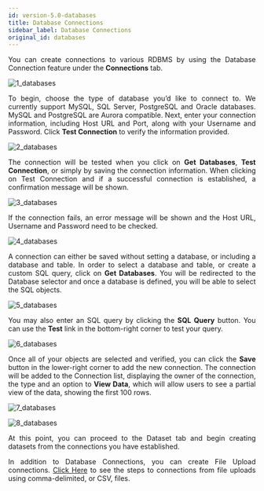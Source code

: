 ```yaml
---
id: version-5.0-databases
title: Database Connections
sidebar_label: Database Connections
original_id: databases
---
```


<div style="text-align: justify">

You can create connections to various RDBMS by using the Database Connection feature under the **Connections** tab.

![1_databases](https://s3.amazonaws.com/cdn.qrvey.com/documentation_assets/ui-docs/datasets/3.4.2.2_databases/1_databasesV2.png#thumbnail)

To begin, choose the type of database you’d like to connect to. We currently support MySQL, SQL Server, PostgreSQL and Oracle databases. MySQL and PostgreSQL are Aurora compatible. 
Next, enter your connection information, including Host URL and Port, along with your Username and Password. Click **Test Connection** to verify the information provided.

![2_databases](https://s3.amazonaws.com/cdn.qrvey.com/documentation_assets/ui-docs/datasets/3.4.2.2_databases/2_databasesV2.png#thumbnail)

The connection will be tested when you click on **Get Databases**, **Test Connection**, or simply by saving the connection information.
When clicking on Test Connection and if a successful connection is established, a confirmation message will be shown. 

![3_databases](https://s3.amazonaws.com/cdn.qrvey.com/documentation_assets/ui-docs/datasets/3.4.2.2_databases/3_databasesV2.png#thumbnail)

If the connection fails, an error message will be shown and the Host URL, Username and Password need to be checked.  

![4_databases](https://s3.amazonaws.com/cdn.qrvey.com/documentation_assets/ui-docs/datasets/3.4.2.2_databases/4_databasesV2.png#thumbnail-60)

A connection can either be saved without setting a database, or including a database and table. In order to select a database and table, or create a custom SQL query, click on **Get Databases**. You will be redirected to the Database selector and once a database is defined, you will be able to select the SQL objects. 

![5_databases](https://s3.amazonaws.com/cdn.qrvey.com/documentation_assets/ui-docs/datasets/3.4.2.2_databases/5_databasesV2.png#thumbnail-60)

You may also enter an SQL query by clicking the **SQL Query** button. You can use the **Test** link in the bottom-right corner to test your query.

![6_databases](https://s3.amazonaws.com/cdn.qrvey.com/documentation_assets/ui-docs/datasets/3.4.2.2_databases/6_databasesV2.png#thumbnail)

Once all of your objects are selected and verified, you can click the **Save** button in the lower-right corner to add the new connection.
The connection will be added to the Connection list, displaying the owner of the connection, the type and an option to **View Data**, which will allow users to see a partial view of the data, showing the first 100 rows. 

![7_databases](https://s3.amazonaws.com/cdn.qrvey.com/documentation_assets/ui-docs/datasets/3.4.2.2_databases/7_databasesV2.png#thumbnail)

![8_databases](https://s3.amazonaws.com/cdn.qrvey.com/documentation_assets/ui-docs/datasets/3.4.2.2_databases/8_databasesV2.png#thumbnail-40)

At this point, you can proceed to the Dataset tab and begin creating datasets from the connections you have established. 

In addition to Database Connections, you can create File Upload connections. [Click Here](ui-docs/datasets/csv.md) to see the steps to connections from file uploads using comma-delimited, or CSV, files.
